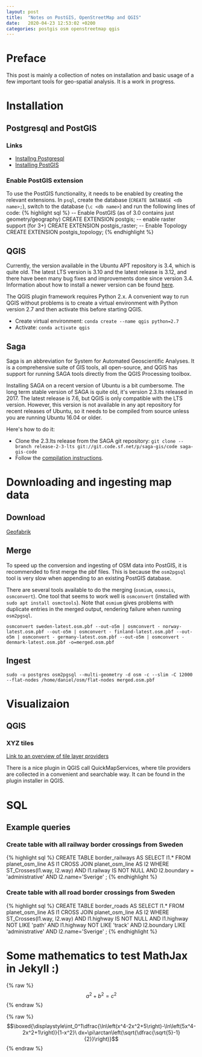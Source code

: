 ```yaml
---
layout: post
title:  "Notes on PostGIS, OpenStreetMap and QGIS"
date:   2020-04-23 12:53:02 +0200
categories: postgis osm openstreetmap qgis
---
```

# Preface
This post is mainly a collection of notes on installation and basic usage of a few important tools for geo-spatial analysis. It is a work in progress.

# Installation
## Postgresql and PostGIS
### Links
* [Installng Postgresql](https://www.postgresql.org/download/linux/ubuntu/)
* [Installing PostGIS](https://wiki.postgresql.org/wiki/Apt)

### Enable PostGIS extension
To use the PostGIS functionality, it needs to be enabled by creating the relevant extensions. In `psql`, create the database (`CREATE DATABASE <db name>;`), switch to the database (`\c <db name>`) and run the following lines of code:
{% highlight sql %}
-- Enable PostGIS (as of 3.0 contains just geometry/geography)
CREATE EXTENSION postgis;
-- enable raster support (for 3+)
CREATE EXTENSION postgis_raster;
-- Enable Topology
CREATE EXTENSION postgis_topology;
{% endhighlight %}

## QGIS
Currently, the version available in the Ubuntu APT repository is 3.4, which is quite old. The latest LTS version is 3.10 and the latest release is 3.12, and there have been many bug fixes and improvements done since version 3.4. Information about how to install a newer version can be found [here](https://qgis.org/en/site/forusers/alldownloads.html#debian-ubuntu).

The QGIS plugin framework requires Python 2.x. A convenient way to run QGIS without problems is to create a virtual environment with Python version 2.7 and then activate this before starting QGIS.

* Create virtual environment: `conda create --name qgis python=2.7`
* Activate: `conda activate qgis`

## Saga
Saga is an abbreviation for System for Automated Geoscientific Analyses. It is a comprehensive suite of GIS tools, all open-source, and QGIS has support for running SAGA tools directly from the QGIS Processing toolbox.

Installing SAGA on a recent version of Ubuntu is a bit cumbersome. The long term stable version of SAGA is quite old, it's version 2.3.lts released in 2017. The latest release is 7.6, but QGIS is only compatible with the LTS version. However, this version is not available in any apt repository for recent releases of Ubuntu, so it needs to be compiled from source unless you are running Ubuntu 16.04 or older.

Here's how to do it:
* Clone the 2.3.lts release from the SAGA git repository: `git clone --branch release-2-3-lts git://git.code.sf.net/p/saga-gis/code saga-gis-code`
* Follow the [compilation instructions](https://sourceforge.net/p/saga-gis/wiki/Compiling%20SAGA%20on%20Linux/).

# Downloading and ingesting map data
## Download
[Geofabrik](https://download.geofabrik.de/)
## Merge
To speed up the conversion and ingesting of OSM data into PostGIS, it is recommended to first merge the pbf files. This is because the `osm2pgsql` tool is very slow when appending to an existing PostGIS database.

There are several tools available to do the merging (`osmium`, `osmosis`, `osmconvert`). One tool that seems to work well is `osmconvert` (installed with `sudo apt install osmctools`). Note that `osmium` gives problems with duplicate entries in the merged output, rendering failure when running `osm2pgsql`.

    osmconvert sweden-latest.osm.pbf --out-o5m | osmconvert - norway-latest.osm.pbf --out-o5m | osmconvert - finland-latest.osm.pbf --out-o5m | osmconvert - germany-latest.osm.pbf --out-o5m | osmconvert - denmark-latest.osm.pbf -o=merged.osm.pbf

## Ingest
    sudo -u postgres osm2pgsql --multi-geometry -d osm -c --slim -C 12000 --flat-nodes /home/daniel/osm/flat-nodes merged.osm.pbf

# Visualizaion
## QGIS
### XYZ tiles
[Link to an overview of tile layer providers](https://www.spatialbias.com/2018/02/qgis-3.0-xyz-tile-layers/ "Spatial bias")

There is a nice plugin in QGIS call QuickMapServices, where tile providers are collected in a convenient and searchable way. It can be found in the plugin installer in QGIS.

# SQL
## Example queries
### Create table with all railway border crossings from Sweden
{% highlight sql %}
CREATE TABLE border_railways AS
    SELECT l1.* FROM planet_osm_line AS l1
    CROSS JOIN planet_osm_line AS l2
    WHERE ST_Crosses(l1.way, l2.way) AND
        l1.railway IS NOT NULL AND
        l2.boundary = 'administrative' AND
        l2.name='Sverige'
;
{% endhighlight %}
### Create table with all road border crossings from Sweden
{% highlight sql %}
CREATE TABLE border_roads AS
    SELECT l1.* FROM planet_osm_line AS l1
    CROSS JOIN planet_osm_line AS l2
    WHERE ST_Crosses(l1.way, l2.way) AND
        l1.highway IS NOT NULL AND
        l1.highway NOT LIKE 'path' AND
        l1.highway NOT LIKE 'track' AND
        l2.boundary LIKE 'administrative' AND
        l2.name='Sverige'
;
{% endhighlight %}

# Some mathematics to test MathJax in Jekyll :)
{% raw %}
$$a^2+b^2=c^2$$
{% endraw %}

{% raw %}
$$\boxed{\displaystyle\int_0^1\dfrac{\ln\left(x^4-2x^2+5\right)-\ln\left(5x^4-2x^2+1\right)}{1-x^2}\ dx=\pi\arctan\left(\sqrt{\dfrac{\sqrt{5}-1}{2}}\right)}$$
{% endraw %}
